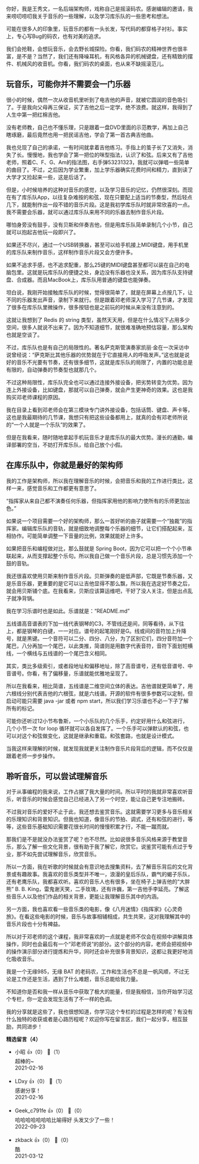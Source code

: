 你好，我是王秀文，一名后端架构师，戏称自己是摇滚码农。感谢编辑的邀请，我来唠叨唠叨我关于音乐的一些理解，以及学习库乐队的一些思考和想法。

可能在很多人的印象里，玩音乐的都有一头长发，写代码的都穿格子衬衫。事实上，专心写Bug的码农，也有对美的追求。

我们会抢鞋，会想玩音乐，会去野长城探险。你看，我们码农的精神世界也很丰富，是不是？当然了，我们还有降噪耳机，有风格各异的机械键盘，还有精致的摆件、机械风的收音机。你看，我们码农的桌面，也从来不缺摇滚范儿。

## 玩音乐，可能你并不需要会一门乐器

很小的时候，偶然一次从收音机里听到了电吉他的声音，就被它圆润的音色吸引了。于是我向父母再三保证，买了吉他之后一定学，绝不浪费。就这样，我得到了人生中第一把红棉吉他。

没有老师教，自己也不懂乐理，只是跟着一盘DVD里面的示范教学，再加上自己瞎琢磨，最后竟然也用一把民谣吉他，学会了第一首古典吉他曲。

我也兑现了自己的承诺，一有时间就拿着吉他练习。手指上的茧子长了又消失，消失了长。慢慢地，我也学会了第一把位的咪型指法，认识了和弦。后来又有了吉他老师，照着C、F、G、Am的指法图，右手弹53231323，我就可以弹唱一些简单的曲目了。不过，之后因为学业繁重，加上学乐器确实花费时间和精力，直到读了大学才又捡起来一些，这是后话了。

但是，小时候培养的这种对音乐的感觉，以及学习音乐的记忆，仍然很深刻。而现在有了库乐队App，以往复杂难按的和弦，现在只要配上适当的节奏型，然后轻点几下，就能制作出一段不错的音乐片段。这是我初学库乐队时就非常欣喜的一点。我不需要会乐器，就可以通过库乐队来用不同的乐器去制作音乐片段。

哪怕身旁没有鼓手，没有贝斯和伴奏吉他，但是用库乐队简单录制几个小节，自己就可以抱起吉他玩一段即兴了。

如果还不尽兴，通过一个USB转换器，甚至可以给手机接上MIDI键盘，用手机里的库乐队来制作音乐，这样制作音乐片段又会方便许多。

如果不追求手感，也不追求配重，那么25键的MIDI键盘甚至都可以装在自己的电脑包里。这就是玩库乐队的便捷之处，身边没有乐器也没关系，因为库乐队支持键盘、合成器。而且MacBook上，库乐队用普通的键盘也能弹奏。

坦白说，我刚开始接触库乐队的时候，觉得很简单了，就是在屏幕上点按几下，让不同的乐器发出声音，录制下来就行。但是跟着邓老师深入学习了几节课，才发现了很多在库乐队里微操作，很多按钮也是之前玩的时候从来没有注意到的。

这就让我想到了 Redis 的 string 类型，虽然天天用，但是在什么情况下占用多少空间，很多人就说不出来了。因为不知道细节，就很难准确地预估容量，那么架构也就是空谈了。

不过，库乐队也是有自己的局限性的。著名萨克斯管演奏家凯丽·金在一次采访中说曾经说：“萨克斯比其他乐器的优势就在于它直接用人的呼吸发声。”这也就是说好的音乐不光要有节奏，还有很多细节，这就是库乐队的局限了，内置的功能总是有限的，自动弹奏的节奏型也就那几个。

不过这种局限性，库乐队完全也可以通过连接外接设备，把劣势转变为优势。因为连上外接设备，比如键盘，那就可以自己弹奏，就会产生更神奇的效果。这也是我购买邓老师课程的原因。

我在目录上看到邓老师会在第三模块专门讲外接设备，包括话筒、键盘、声卡等，这也是我最期待的几节课，我想只有把这些设备都用上，就真的会有邓老师所说的“一个人就是一个乐队”的效果了。

但是在我看来，随时随地拿起手机玩音乐才是库乐队的最大优势。漫长的通勤，编译部署的空当，不妨打开库乐队，给自己放个小假。

## 在库乐队中，你就是最好的架构师

我的工作是架构师，所以我在理解音乐的时候，会把音乐和我的工作进行类比，这样一来，感觉音乐和工作都更有意思了。

“指挥家从来自己都不演奏任何乐器，但指挥家用他的影响力使所有的乐师更加出色。”

如果说一个项目需要一个好的架构师，那么一首好听的曲子就需要一个“独裁”的指挥家。编辑库乐队的音轨，就是细致地调整每个乐器的细节，让它们搭配起来，互相协作。可能简单调整一下音量的比例，效果就能好上许多。

如果把音乐和编程做对比，那么鼓就是 Spring Boot，因为它可以把一个个小节串联起来，从而支撑起整个乐句。所以我自己做一个音乐片段，总是习惯先添加一个鼓的音轨。

我还很喜欢使用贝斯来制作音乐片段。贝斯弹奏的是低声部，它既是节奏乐器，又是乐音乐器，更重要的是它可以让吉他显得不那么飘，所以我在选定好节奏之后，就会用贝斯铺个底。在我看来，贝斯应该算运维吧，干好了没人关注，但是出点乱子就净背锅。

我在学习乐谱时也是如此。乐谱就是：“README.md”

五线谱高音谱表的下加一线代表钢琴的C3，不管线还是间，同等看待，从下往上，都是钢琴的白键，一一对应。谱号的起笔刚好是G。线或间的音符加上升降号，就是黑键。一个音符可以二分、四分、八分，为了区别它们，四分音符加一个尾巴，八分再加一个尾巴，以此类推，简谱则是用数字代表音符，音符下面划短横线，一个横线与五线谱的一个尾巴含义相同。

其实，类比多级索引，或者段地址和偏移地址，除了高音谱号，还有低音谱号、中音谱号。你看，有了偏移量，乐谱就能优雅地呈现了。

所以在我看来，相比简谱，五线谱是二维空间立体的表达。吉他谱就更简单了，用六根线分别代表吉他的六根弦，就是六线谱。开源的软件有很多参数可以定制，但启动可能只需要 java -jar 或者 npm start，所以我们学习乐谱也不必一下子了解所有的标记。

可能你还听过12小节布鲁斯，一个小乐队的几个乐手，约定好用什么和弦进行，几个小节一次 for loop 循环就可以各自发挥了。一个乐手可以弹默认的和弦，也可以对这个和弦做变化，这就是继承和重载。和弦套路，也就是设计模式。

当我这样来理解的时候，就发现我就更关注制作音乐片段背后的逻辑，而不仅仅是跟着老师一步步操作。

## 聆听音乐，可以尝试理解音乐

对于从事编程的我来说，工作占据了我大量的时间。所以平时的我就非常喜欢听音乐，听音乐的时候会感觉自己已经进入了另一个时空，能让自己更专注地搬砖。

不过我对音乐的爱好不止于此，我还想去鉴赏音乐。这就需要学习更多与音乐相关的乐理知识和背景知识。但我也知道，像音乐的节拍、调式，还有和弦的进行，等等，这些音乐基础知识需要花很长时间的慢慢积累才行，不能一蹴而就。

那我们是不是就没办法鉴赏了呢？也不尽然。比如说很多音乐风格来源于教堂音乐，那么了解一些文化背景，很有助于我了解它，欣赏它。说鉴赏可能有点过于专业，那不如先尝试理解音乐，欣赏音乐。

所以一方面，我在听歌的时候就会有意识地去搜集资料，去了解音乐背后的文化背景或有趣故事。我喜欢的音乐类型并不唯一，浪漫的皇后乐队，霸气的蝎子乐队，还有老鹰乐队，我都喜欢听。喜欢的音乐人也有很多，坐在椅子上弹吉他的“大胖熊” B. B. King，雷鬼谢天笑，二手玫瑰，还有许巍，第一吉他手李延亮。了解这些音乐人以及他们作品的相关背景，更能让我理解音乐其中的内涵。

另一方面，我也喜欢看一些音乐类的电影，像《八月迷情》《指挥家》《心灵奇旅》。在看这些电影的时候，音乐与故事相辅相成，共生共荣，这对我理解其中的音乐片段也十分有裨益。

所以对于邓老师的这个课程，我非常喜欢的一点就是老师不仅会在视频中讲解具体操作，同时也会最后有一个“邓老师说”的部分。这个部分的内容，老师会把视频中的操作演示部分进行提炼和升华，同时还会补充很多背景知识，这都让我更好地消化吸收音乐。

我是一个无缘985，无缘 BAT 的老码农，工作和生活也不总是一帆风顺，不过无论是工作还是生活，遇到了什么难题，音乐总能给我力量。

不知道你是否和我一样从音乐中获取了极大的能量，但是我相信，当你开始学习这个专栏，你一定会发现生活有了不一样的色调。

我的分享就是这些了，我也很想知道，你学习这个专栏的过程是怎样的呢？有没有什么独特的收获或者是心路历程呢？欢迎你写在留言区，我们一起分享，相互鼓励，共同进步！
<div><strong>精选留言（4）</strong></div><ul>
<li><span>小昭</span> 👍（0） 💬（1）<div>超棒的~</div>2021-02-16</li><br/><li><span>LDxy</span> 👍（0） 💬（1）<div>感谢分享！</div>2021-02-16</li><br/><li><span>Geek_c791fe</span> 👍（0） 💬（0）<div>哈哈哈哈哈哈哈比喻得好 头发又少了一些！</div>2022-09-23</li><br/><li><span>zkback</span> 👍（0） 💬（0）<div>酷</div>2021-03-12</li><br/>
</ul>
